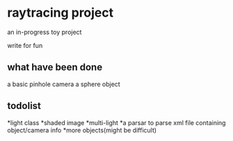 # raytracing project
an in-progress toy project

write for fun

## what have been done
a basic pinhole camera
a sphere object

## todolist
*light class
*shaded image
*multi-light
*a parsar to parse xml file containing object/camera info
*more objects(might be difficult)



